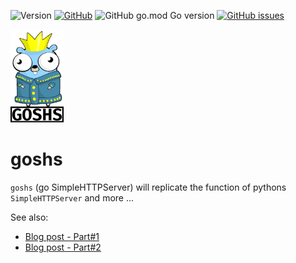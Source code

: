 ![Version](https://img.shields.io/badge/Version-v0.0.4-green) [![GitHub](https://img.shields.io/github/license/patrickhener/goshs)](https://github.com/patrickhener/goshs/blob/master/LICENSE) ![GitHub go.mod Go version](https://img.shields.io/github/go-mod/go-version/patrickhener/goshs) [![GitHub issues](https://img.shields.io/github/issues-raw/patrickhener/goshs)](https://github.com/patrickhener/goshs/issues)

<img src="https://github.com/patrickhener/image-cdn/blob/main/goshs-logo-github.png" alt="goshs-logo" width="85">

# goshs

`goshs` (go SimpleHTTPServer) will replicate the function of pythons `SimpleHTTPServer` and more ...

See also:
* [Blog post - Part#1](https://hesec.de/posts/golang-simplehttpserver/)
* [Blog post - Part#2](https://hesec.de/posts/goshs-code-quality/)